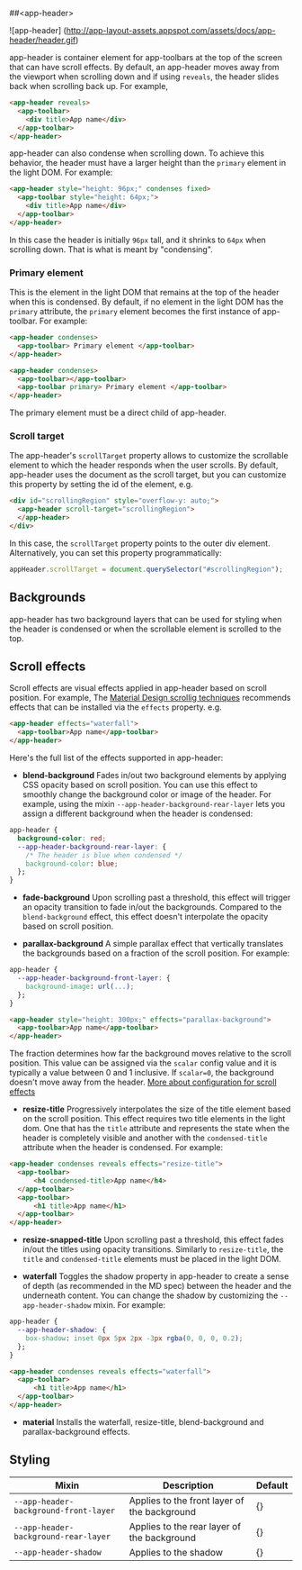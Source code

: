 ##&lt;app-header&gt;

![app-header]
(http://app-layout-assets.appspot.com/assets/docs/app-header/header.gif)

app-header is container element for app-toolbars at the top of the screen that can have scroll
effects. By default, an app-header moves away from the viewport when scrolling down and 
if using `reveals`, the header slides back when scrolling back up. For example,

```html
<app-header reveals>
  <app-toolbar>
    <div title>App name</div>
  </app-toolbar>
</app-header>
```

app-header can also condense when scrolling down. To achieve this behavior, the header
must have a larger height than the `primary` element in the light DOM. For example:

```html
<app-header style="height: 96px;" condenses fixed>
  <app-toolbar style="height: 64px;">
    <div title>App name</div>
  </app-toolbar>
</app-header>
```

In this case the header is initially `96px` tall, and it shrinks to `64px` when scrolling down.
That is what is meant by "condensing". 

### Primary element

This is the element in the light DOM that remains at the top of the header when this is condensed.
By default, if no element in the light DOM has the `primary` attribute, the `primary` element 
becomes the first instance of app-toolbar. For example:

```html
<app-header condenses>
  <app-toolbar> Primary element </app-toolbar> 
</app-header>
```

```html
<app-header condenses>
  <app-toolbar></app-toolbar> 
  <app-toolbar primary> Primary element </app-toolbar> 
</app-header>
```

The primary element must be a direct child of app-header.

### Scroll target

The app-header's `scrollTarget` property allows to customize the scrollable element to which
the header responds when the user scrolls. By default, app-header uses the document as
the scroll target, but you can customize this property by setting the id of the element, e.g.

```html
<div id="scrollingRegion" style="overflow-y: auto;">
  <app-header scroll-target="scrollingRegion">
  </app-header>
</div>
```

In this case, the `scrollTarget` property points to the outer div element. Alternatively,
you can set this property programmatically:

```js
appHeader.scrollTarget = document.querySelector("#scrollingRegion");
```

## Backgrounds
app-header has two background layers that can be used for styling when the header is condensed 
or when the scrollable element is scrolled to the top.

## Scroll effects

Scroll effects are visual effects applied in app-header based on scroll position. For example,
The [Material Design scrollig techniques](https://www.google.com/design/spec/patterns/scrolling-techniques.html)
recommends effects that can be installed via the `effects` property. e.g.

```html
<app-header effects="waterfall">
  <app-toolbar>App name</app-toolbar>
</app-header>
```

Here's the full list of the effects supported in app-header:

* **blend-background**
Fades in/out two background elements by applying CSS opacity based on scroll position.
You can use this effect to smoothly change the background color or image of the header.
For example, using the mixin `--app-header-background-rear-layer` lets you assign a different
background when the header is condensed:

```css
app-header {
  background-color: red;
  --app-header-background-rear-layer: {
    /* The header is blue when condensed */
    background-color: blue;
  };
}
```

* **fade-background**
Upon scrolling past a threshold, this effect will trigger an opacity transition to
fade in/out the backgrounds. Compared to the `blend-background` effect,
this effect doesn't interpolate the opacity based on scroll position.


* **parallax-background**
A simple parallax effect that vertically translates the backgrounds based on a fraction
of the scroll position. For example:

```css
app-header {
  --app-header-background-front-layer: {
    background-image: url(...);
  };
}
```
```html
<app-header style="height: 300px;" effects="parallax-background">
  <app-toolbar>App name</app-toolbar>
</app-header>
```

The fraction determines how far the background moves relative to the scroll position.
This value can be assigned via the `scalar` config value and it is typically a value
between 0 and 1 inclusive. If `scalar=0`, the background doesn't move away from the header.
[More about configuration for scroll effects](/app-scroll-effects#configuring-effects)

* **resize-title**
Progressively interpolates the size of the title element based on the scroll position.
This effect requires two title elements in the light dom. One that has the `title` attribute
and represents the state when the header is completely visible and another with the
`condensed-title` attribute when the header is condensed. For example:

```html
<app-header condenses reveals effects="resize-title">
  <app-toolbar>
      <h4 condensed-title>App name</h4>
  </app-toolbar>
  <app-toolbar>
      <h1 title>App name</h1>
  </app-toolbar>
</app-header>
```

* **resize-snapped-title**
Upon scrolling past a threshold, this effect fades in/out the titles using opacity transitions.
Similarly to `resize-title`, the `title` and `condensed-title` elements must be placed in the
light DOM.

* **waterfall**
Toggles the shadow property in app-header to create a sense of depth (as recommended in the
MD spec) between the header and the underneath content. You can change the shadow by
customizing the `--app-header-shadow` mixin. For example:

```css
app-header {
  --app-header-shadow: {
    box-shadow: inset 0px 5px 2px -3px rgba(0, 0, 0, 0.2);
  };
}
```

```html
<app-header condenses reveals effects="waterfall">
  <app-toolbar>
      <h1 title>App name</h1>
  </app-toolbar>
</app-header>
```

* **material**
Installs the waterfall, resize-title, blend-background and parallax-background effects.

## Styling

Mixin | Description | Default
----------------|-------------|----------
`--app-header-background-front-layer` | Applies to the front layer of the background | {}
`--app-header-background-rear-layer` | Applies to the rear layer of the background | {}
`--app-header-shadow` | Applies to the shadow | {}

